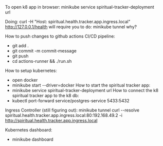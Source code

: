 To open k8 app in browser:
    minikube service spiritual-tracker-deployment url

Doing: curl -H "Host: spiritual.health.tracker.app.ingress.local" http://127.0.0.1/health 
    will require you to do: minikube tunnel
    why? 

How to push changes to github actions CI/CD pipeline:
- git add .
- git commit -m commit-message
- git push
- cd actions-runner && ./run.sh

How to setup kubernetes:
- open docker
- minikube start --driver=docker
How to start the spiritual tracker app:
- minikube service spiritual-tracker-deployment url
How to connect the k8 spiritual tracker app to the k8 db:
- kubectl port-forward service/postgres-service 5433:5432

Ingress Controller (still figuring out):
minikube tunnel
curl --resolve spiritual.health.tracker.app.ingress.local:80:192.168.49.2 -i http://spiritual.health.tracker.app.ingress.local

Kubernetes dashboard:
- minikube dashboard

